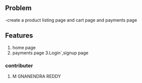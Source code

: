 ## Problem

-create a product listing page and cart page and payments page 






## Features

1. home page 
2. payments page 
3.Login`,signup page 


### contributer
1. M GNANENDRA REDDY
